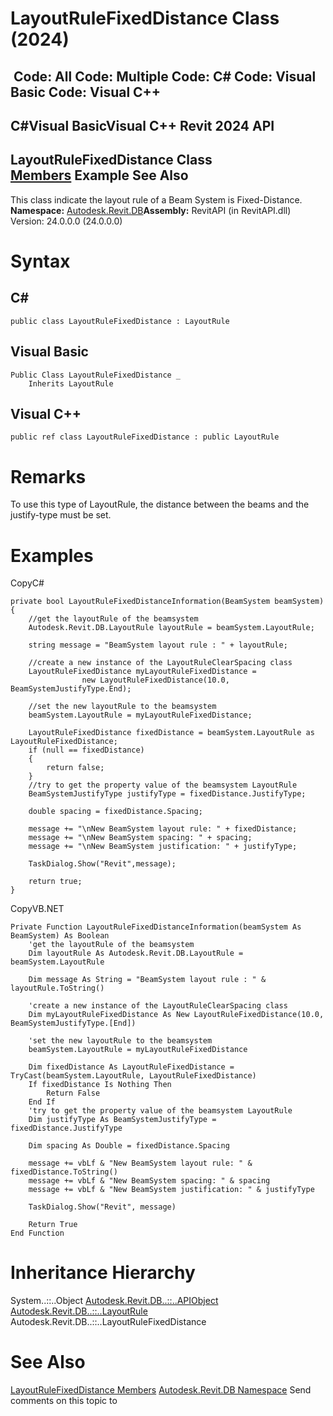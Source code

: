 # LayoutRuleFixedDistance Class (2024)

﻿
 Code: All Code: Multiple Code: C# Code: Visual Basic Code: Visual C++   
---  
C#Visual BasicVisual C++
Revit 2024 API  
---  
LayoutRuleFixedDistance Class  
[Members](9c6782fa-430d-b31a-1a09-557796f0e56b.md "LayoutRuleFixedDistance Members") Example See Also  
---  
This class indicate the layout rule of a Beam System is Fixed-Distance.
**Namespace:** [Autodesk.Revit.DB](87546ba7-461b-c646-cbb1-2cb8f5bff8b2.md "Autodesk.Revit.DB Namespace")**Assembly:** RevitAPI (in RevitAPI.dll) Version: 24.0.0.0 (24.0.0.0)
# Syntax
C#  
---  
```text
public class LayoutRuleFixedDistance : LayoutRule
```
  
Visual Basic  
---  
```text
Public Class LayoutRuleFixedDistance _
	Inherits LayoutRule
```
  
Visual C++  
---  
```text
public ref class LayoutRuleFixedDistance : public LayoutRule
```
  
# Remarks
To use this type of LayoutRule, the distance between the beams and the justify-type must be set. 
# Examples
CopyC#
```text
private bool LayoutRuleFixedDistanceInformation(BeamSystem beamSystem)
{
    //get the layoutRule of the beamsystem
    Autodesk.Revit.DB.LayoutRule layoutRule = beamSystem.LayoutRule;

    string message = "BeamSystem layout rule : " + layoutRule;

    //create a new instance of the LayoutRuleClearSpacing class 
    LayoutRuleFixedDistance myLayoutRuleFixedDistance =
                new LayoutRuleFixedDistance(10.0, BeamSystemJustifyType.End);

    //set the new layoutRule to the beamsystem
    beamSystem.LayoutRule = myLayoutRuleFixedDistance;

    LayoutRuleFixedDistance fixedDistance = beamSystem.LayoutRule as LayoutRuleFixedDistance;
    if (null == fixedDistance)
    {
        return false;
    }
    //try to get the property value of the beamsystem LayoutRule
    BeamSystemJustifyType justifyType = fixedDistance.JustifyType;

    double spacing = fixedDistance.Spacing;

    message += "\nNew BeamSystem layout rule: " + fixedDistance;
    message += "\nNew BeamSystem spacing: " + spacing;
    message += "\nNew BeamSystem justification: " + justifyType;

    TaskDialog.Show("Revit",message);

    return true;
}
```

CopyVB.NET
```text
Private Function LayoutRuleFixedDistanceInformation(beamSystem As BeamSystem) As Boolean
    'get the layoutRule of the beamsystem
    Dim layoutRule As Autodesk.Revit.DB.LayoutRule = beamSystem.LayoutRule

    Dim message As String = "BeamSystem layout rule : " & layoutRule.ToString()

    'create a new instance of the LayoutRuleClearSpacing class 
    Dim myLayoutRuleFixedDistance As New LayoutRuleFixedDistance(10.0, BeamSystemJustifyType.[End])

    'set the new layoutRule to the beamsystem
    beamSystem.LayoutRule = myLayoutRuleFixedDistance

    Dim fixedDistance As LayoutRuleFixedDistance = TryCast(beamSystem.LayoutRule, LayoutRuleFixedDistance)
    If fixedDistance Is Nothing Then
        Return False
    End If
    'try to get the property value of the beamsystem LayoutRule
    Dim justifyType As BeamSystemJustifyType = fixedDistance.JustifyType

    Dim spacing As Double = fixedDistance.Spacing

    message += vbLf & "New BeamSystem layout rule: " & fixedDistance.ToString()
    message += vbLf & "New BeamSystem spacing: " & spacing
    message += vbLf & "New BeamSystem justification: " & justifyType

    TaskDialog.Show("Revit", message)

    Return True
End Function
```

# Inheritance Hierarchy
System..::..Object [Autodesk.Revit.DB..::..APIObject](beb86ef5-39ad-3f0d-0cd9-0c929387a2bb.md "APIObject Class") [Autodesk.Revit.DB..::..LayoutRule](c185b000-4194-6186-5964-5da2f05ace86.md "LayoutRule Class") Autodesk.Revit.DB..::..LayoutRuleFixedDistance
# See Also
[LayoutRuleFixedDistance Members](9c6782fa-430d-b31a-1a09-557796f0e56b.md "LayoutRuleFixedDistance Members")
[Autodesk.Revit.DB Namespace](87546ba7-461b-c646-cbb1-2cb8f5bff8b2.md "Autodesk.Revit.DB Namespace")
Send comments on this topic to 